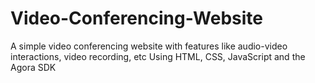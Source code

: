 # Video-Conferencing-Website
A simple video conferencing website with  features like
audio-video interactions, video recording, etc
Using  HTML, CSS, JavaScript and the Agora SDK
